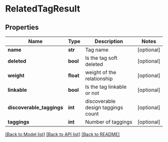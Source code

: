 # RelatedTagResult

## Properties
Name | Type | Description | Notes
------------ | ------------- | ------------- | -------------
**name** | **str** | Tag name | [optional] 
**deleted** | **bool** | Is the tag soft deleted | [optional] 
**weight** | **float** | weight of the relationship | [optional] 
**linkable** | **bool** | Is the tag linkable or not | [optional] 
**discoverable_taggings** | **int** | discoverable design taggings count | [optional] 
**taggings** | **int** | Number of taggings | [optional] 

[[Back to Model list]](../README.md#documentation-for-models) [[Back to API list]](../README.md#documentation-for-api-endpoints) [[Back to README]](../README.md)



